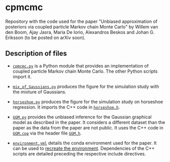 # cpmcmc

Repository with the code used for the paper "Unbiased approximation of posteriors via coupled particle Markov chain Monte Carlo" by Willem van den Boom, Ajay Jasra, Maria De Iorio, Alexandros Beskos and Johan G. Eriksson (to be posted on arXiv soon).


## Description of files

* [`cpmcmc.py`](cpmcmc.py) is a Python module that provides an implementation of coupled particle Markov chain Monte Carlo. The other Python scripts import it.

* [`mix_of_Gaussians.py`](mix_of_Gaussians.py) produces the figure for the simulation study with the mixture of Gaussians.

* [`horseshoe.py`](horseshoe.py) produces the figure for the simulation study on horseshoe regression. It imports the C++ code in [`horseshoe.h`](horseshoe.h).

* [`GGM.py`](GGM.py) provides the unbiased inference for the Gaussian graphical model as described in the paper. It considers a different dataset than the paper as the data from the paper are not public. It uses the C++ code in [`GGM.cpp`](GGM.cpp) via the header file [`GGM.h`](GGM.h).

* [`environment.yml`](environment.yml) details the conda environment used for the paper. It can be used to [recreate the environment](https://docs.conda.io/projects/conda/en/latest/user-guide/tasks/manage-environments.html#creating-an-environment-from-an-environment-yml-file). Dependencies of the C++ scripts are detailed preceding the respective include directives.